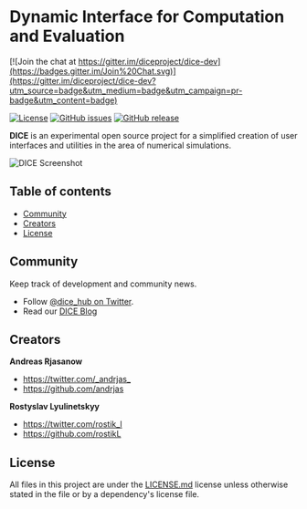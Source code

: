 # Dynamic Interface for Computation and Evaluation

[![Join the chat at https://gitter.im/diceproject/dice-dev](https://badges.gitter.im/Join%20Chat.svg)](https://gitter.im/diceproject/dice-dev?utm_source=badge&utm_medium=badge&utm_campaign=pr-badge&utm_content=badge)

[![License](http://img.shields.io/:license-gpl3-blue.svg)](http://img.shields.io/:license-gpl3-blue.svg)
[![GitHub issues](https://img.shields.io/github/issues/diceproject/dice-dev.svg)](https://github.com/diceproject/dice-dev/issues)
[![GitHub release](https://img.shields.io/github/release/diceproject/dice-dev.svg)](https://github.com/diceproject/dice-dev)

**DICE** is an experimental open source project for a simplified creation of  user interfaces and utilities in the area of numerical simulations.

![DICE Screenshot](http://dicehub.net/wp-content/uploads/2015/04/dice_desk.jpg "DICE Screenshot")

## Table of contents
- [Community](#community)
- [Creators](#creators)
- [License](#license)

## Community

Keep track of development and community news.

- Follow [@dice_hub on Twitter](https://twitter.com/dice_hub).
- Read our [DICE Blog](http://dicehub.net/blog/)

## Creators

**Andreas Rjasanow**

- <https://twitter.com/_andrjas_>
- <https://github.com/andrjas>

**Rostyslav Lyulinetskyy**

- <https://twitter.com/rostik_l>
- <https://github.com/rostikL>

## License

All files in this project are under the [LICENSE.md](LICENSE.md) license unless otherwise stated in the file or by a dependency's license file.
